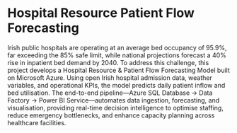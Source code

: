 # Hospital Resource Patient Flow Forecasting
Irish public hospitals are operating at an average bed occupancy of 95.9%, far exceeding the 85% safe limit, while national projections forecast a 40% rise in inpatient bed demand by 2040. To address this challenge, this project develops a Hospital Resource & Patient Flow Forecasting Model built on Microsoft Azure. Using open Irish hospital admission data, weather variables, and operational KPIs, the model predicts daily patient inflow and bed utilisation. The end-to-end pipeline—Azure SQL Database → Data Factory → Power BI Service—automates data ingestion, forecasting, and visualisation, providing real-time decision intelligence to optimise staffing, reduce emergency bottlenecks, and enhance capacity planning across healthcare facilities.
